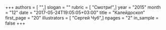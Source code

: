 +++
authors = [ "",]
slogan = ""
rubric = [ "Смотри!",]
year = "2015"
month = "12"
date = "2017-05-24T19:05:05+03:00"
title = "Калейдоскоп"
first_page = "20"
illustrators = [ "Сергей Чуб",]
npages = "2"
in_sample = false
+++
